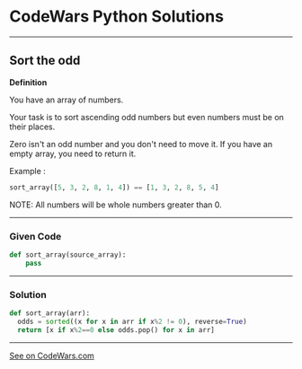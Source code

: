 # CodeWars Python Solutions

---

## Sort the odd


**Definition**

You have an array of numbers.

Your task is to sort ascending odd numbers but even numbers must be on their places.

Zero isn't an odd number and you don't need to move it. If you have an empty array, you need to return it.

Example :

```python
sort_array([5, 3, 2, 8, 1, 4]) == [1, 3, 2, 8, 5, 4]
```

NOTE: All numbers will be whole numbers greater than 0.

---

### Given Code


```python
def sort_array(source_array):
    pass
```

---

### Solution


```python
def sort_array(arr):
  odds = sorted((x for x in arr if x%2 != 0), reverse=True)
  return [x if x%2==0 else odds.pop() for x in arr]
```

---


[See on CodeWars.com](https://www.codewars.com/kata/578aa45ee9fd15ff4600090d)

